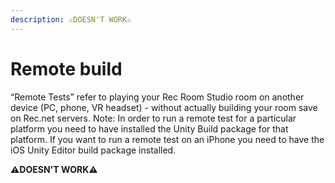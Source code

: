 ```yaml
---
description: ⚠️DOESN'T WORK⚠️
---
```


# Remote build

“Remote Tests” refer to playing your Rec Room Studio room on another device (PC, phone, VR headset) - without actually building your room save on Rec.net servers.
Note: In order to run a remote test for a particular platform you need to have installed the Unity Build package for that platform. If you want to run a remote test on an iPhone you need to have the iOS Unity Editor build package installed.

**⚠️DOESN'T WORK⚠️**